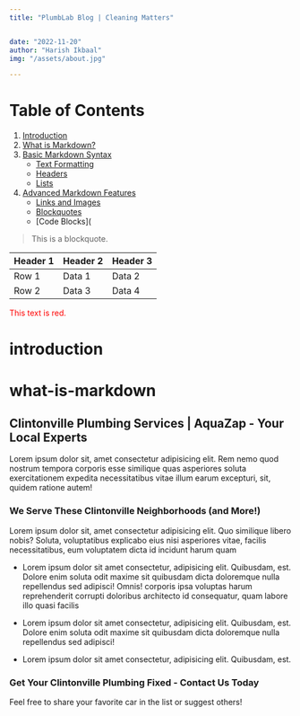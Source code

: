 ```yaml
---
title: "PlumbLab Blog | Cleaning Matters"


date: "2022-11-20"
author: "Harish Ikbaal"
img: "/assets/about.jpg"

---
```


# Table of Contents
1. [Introduction](#introduction)
2. [What is Markdown?](#what-is-markdown)
3. [Basic Markdown Syntax](#basic-markdown-syntax)
   - [Text Formatting](#text-formatting)
   - [Headers](#headers)
   - [Lists](#lists)
4. [Advanced Markdown Features](#advanced-markdown-features)
   - [Links and Images](#links-and-images)
   - [Blockquotes](#blockquotes)
   - [Code Blocks](

> This is a blockquote.

| Header 1 | Header 2 | Header 3 |
|----------|----------|----------|
| Row 1    | Data 1   | Data 2   |
| Row 2    | Data 3   | Data 4   |

<div style="color: red;">This text is red.</div>

# introduction
# what-is-markdown

## Clintonville Plumbing Services | AquaZap - Your Local Experts

Lorem ipsum dolor sit, amet consectetur adipisicing elit. Rem nemo quod nostrum tempora corporis esse similique quas asperiores soluta exercitationem expedita necessitatibus vitae illum earum excepturi, sit, quidem ratione autem!

### We Serve These Clintonville Neighborhoods (and More!)

Lorem ipsum dolor sit, amet consectetur adipisicing elit. Quo similique libero nobis? Soluta, voluptatibus explicabo eius nisi asperiores vitae, facilis necessitatibus, eum voluptatem dicta id incidunt harum quam

- Lorem ipsum dolor sit amet consectetur, adipisicing elit. Quibusdam, est. Dolore enim soluta odit maxime sit quibusdam dicta doloremque nulla repellendus sed adipisci! Omnis! corporis ipsa voluptas harum reprehenderit corrupti doloribus architecto id consequatur, quam labore illo quasi facilis

- Lorem ipsum dolor sit amet consectetur, adipisicing elit. Quibusdam, est. Dolore enim soluta odit maxime sit quibusdam dicta doloremque nulla repellendus sed adipisci!

- Lorem ipsum dolor sit amet consectetur, adipisicing elit. Quibusdam, est. 

### Get Your Clintonville Plumbing Fixed - Contact Us Today

Feel free to share your favorite car in the list or suggest others!

